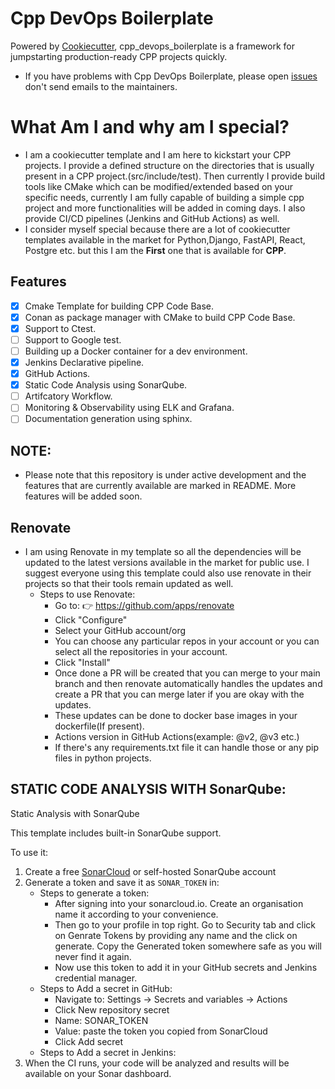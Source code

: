 # Cpp DevOps Boilerplate

Powered by [Cookiecutter](https://github.com/cookiecutter/cookiecutter), cpp_devops_boilerplate is a framework for jumpstarting
production-ready CPP projects quickly.

- If you have problems with Cpp DevOps Boilerplate, please open [issues](https://github.com/pawanhardikar/cmake_project_template/issues) don't send
  emails to the maintainers.

# What Am I and why am I special?

  - I am a cookiecutter template and I am here to kickstart your CPP projects. I provide a defined structure on the directories that is usually present in a CPP project.(src/include/test). Then currently I provide build tools like CMake which can be modified/extended based on your specific needs, currently I am fully capable of building a simple cpp project and more functionalities will be added in coming days. I also provide CI/CD pipelines (Jenkins and GitHub Actions) as well. 
  - I consider myself special because there are a lot of cookiecutter templates available in the market for Python,Django, FastAPI, React, Postgre etc. but this I am the **First** one that is available for **CPP**.


## Features

- [x] Cmake Template for building CPP Code Base.
- [x] Conan as package manager with CMake to build CPP Code Base.
- [x] Support to Ctest.
- [ ] Support to Google test.
- [ ] Building up a Docker container for a dev environment.
- [x] Jenkins Declarative pipeline.
- [x] GitHub Actions.
- [x] Static Code Analysis using SonarQube.
- [ ] Artifcatory Workflow.
- [ ] Monitoring & Observability using ELK and Grafana.
- [ ] Documentation generation using sphinx.

## NOTE: 
- Please note that this repository is under active development and the features that are currently available are marked in README. More features will be added soon.

## Renovate
- I am using Renovate in my template so all the dependencies will be updated to the latest versions available in the market for public use. I suggest everyone using this template could also use renovate in their projects so that their tools remain updated as well.
  - Steps to use Renovate: 
    - Go to: 👉 https://github.com/apps/renovate
    -  Click "Configure"
    - Select your GitHub account/org    
    - You can choose any particular repos in your account or you can select all the repositories in your account.
    - Click "Install"
    - Once done a PR will be created that you can merge to your main branch and then renovate automatically handles the updates and create a PR that you can merge later if you are okay with the updates.
    - These updates can be done to docker base images in your dockerfile(If present).
    - Actions version in GitHub Actions(example: @v2, @v3 etc.)
    - If there's any requirements.txt file it can handle those or any pip files in python projects.


## STATIC CODE ANALYSIS WITH SonarQube:
Static Analysis with SonarQube

This template includes built-in SonarQube support.

To use it:
1. Create a free [SonarCloud](https://sonarcloud.io) or self-hosted SonarQube account
2. Generate a token and save it as `SONAR_TOKEN` in:
      - Steps to generate a token:
        - After signing into your sonarcloud.io. Create an organisation name it according to your convenience.
        - Then go to your profile in top right. Go to Security tab and click on Genrate Tokens by providing any name and the click on generate. Copy the Generated token somewhere safe as you will never find it again.
        - Now use this token to add it in your GitHub secrets and Jenkins credential manager. 
      - Steps to Add a secret in GitHub:
        - Navigate to: Settings → Secrets and variables → Actions
        - Click New repository secret
        - Name: SONAR_TOKEN
        - Value: paste the token you copied from SonarCloud
        - Click Add secret
      - Steps to Add a secret in Jenkins:
3. When the CI runs, your code will be analyzed and results will be available on your Sonar dashboard.
